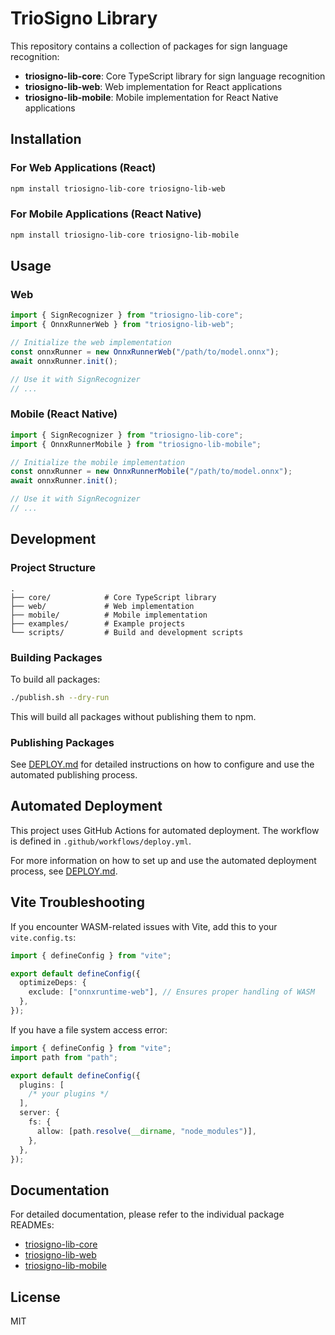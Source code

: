 # TrioSigno Library

This repository contains a collection of packages for sign language recognition:

- **triosigno-lib-core**: Core TypeScript library for sign language recognition
- **triosigno-lib-web**: Web implementation for React applications
- **triosigno-lib-mobile**: Mobile implementation for React Native applications

## Installation

### For Web Applications (React)

```bash
npm install triosigno-lib-core triosigno-lib-web
```

### For Mobile Applications (React Native)

```bash
npm install triosigno-lib-core triosigno-lib-mobile
```

## Usage

### Web

```typescript
import { SignRecognizer } from "triosigno-lib-core";
import { OnnxRunnerWeb } from "triosigno-lib-web";

// Initialize the web implementation
const onnxRunner = new OnnxRunnerWeb("/path/to/model.onnx");
await onnxRunner.init();

// Use it with SignRecognizer
// ...
```

### Mobile (React Native)

```typescript
import { SignRecognizer } from "triosigno-lib-core";
import { OnnxRunnerMobile } from "triosigno-lib-mobile";

// Initialize the mobile implementation
const onnxRunner = new OnnxRunnerMobile("/path/to/model.onnx");
await onnxRunner.init();

// Use it with SignRecognizer
// ...
```

## Development

### Project Structure

```
.
├── core/            # Core TypeScript library
├── web/             # Web implementation
├── mobile/          # Mobile implementation
├── examples/        # Example projects
└── scripts/         # Build and development scripts
```

### Building Packages

To build all packages:

```bash
./publish.sh --dry-run
```

This will build all packages without publishing them to npm.

### Publishing Packages

See [DEPLOY.md](DEPLOY.md) for detailed instructions on how to configure and use the automated publishing process.

## Automated Deployment

This project uses GitHub Actions for automated deployment. The workflow is defined in `.github/workflows/deploy.yml`.

For more information on how to set up and use the automated deployment process, see [DEPLOY.md](DEPLOY.md).

## Vite Troubleshooting

If you encounter WASM-related issues with Vite, add this to your `vite.config.ts`:

```typescript
import { defineConfig } from "vite";

export default defineConfig({
  optimizeDeps: {
    exclude: ["onnxruntime-web"], // Ensures proper handling of WASM
  },
});
```

If you have a file system access error:

```typescript
import { defineConfig } from "vite";
import path from "path";

export default defineConfig({
  plugins: [
    /* your plugins */
  ],
  server: {
    fs: {
      allow: [path.resolve(__dirname, "node_modules")],
    },
  },
});
```

## Documentation

For detailed documentation, please refer to the individual package READMEs:

- [triosigno-lib-core](./core/README.md)
- [triosigno-lib-web](./web/README.md)
- [triosigno-lib-mobile](./mobile/README.md)

## License

MIT
